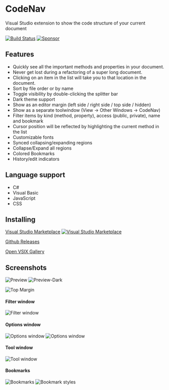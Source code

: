 # CodeNav 
Visual Studio extension to show the code structure of your current document

[![Build Status](https://github.com/sboulema/CodeNav/actions/workflows/workflow.yml/badge.svg)](https://github.com/sboulema/CodeNav/actions/workflows/workflow.yml)
[![Sponsor](https://img.shields.io/badge/-Sponsor-fafbfc?logo=GitHub%20Sponsors)](https://github.com/sponsors/sboulema)

## Features
- Quickly see all the important methods and properties in your document.
- Never get lost during a refactoring of a super long document.
- Clicking on an item in the list will take you to that location in the document.
- Sort by file order or by name 
- Toggle visibility by double-clicking the splitter bar
- Dark theme support
- Show as an editor margin (left side / right side / top side / hidden) 
- Show as a separate toolwindow (View -> Other Windows -> CodeNav)
- Filter items by kind (method, property), access (public, private), name and bookmark
- Cursor position will be reflected by highlighting the current method in the list
- Customizable fonts
- Synced collapsing/expanding regions
- Collapse/Expand all regions
- Colored Bookmarks
- History/edit indicators

## Language support
- C#
- Visual Basic
- JavaScript
- CSS

## Installing
[Visual Studio Marketplace](https://marketplace.visualstudio.com/items?itemName=SamirBoulema.CodeNav) [![Visual Studio Marketplace](https://img.shields.io/vscode-marketplace/v/SamirBoulema.CodeNav.svg?style=flat)](https://marketplace.visualstudio.com/items?itemName=SamirBoulema.CodeNav)

[Github Releases](https://github.com/sboulema/CodeNav/releases)

[Open VSIX Gallery](http://vsixgallery.com/extension/CodeNav.Samir%20Boulema.19687465-dc94-413d-ad72-6141e90c94d4/)

## Screenshots
![Preview](https://raw.githubusercontent.com/sboulema/CodeNav/main/Resources/Preview.png) ![Preview-Dark](https://raw.githubusercontent.com/sboulema/CodeNav/main/Resources/Preview-dark.png)

![Top Margin](https://i.imgur.com/5ymPOxe.jpg)

#### Filter window
![Filter window](https://raw.githubusercontent.com/sboulema/CodeNav/main/Resources/Filters.png) 

#### Options window
![Options window](https://raw.githubusercontent.com/sboulema/CodeNav/main/Resources/Options%20-%20General.png) ![Options window](https://raw.githubusercontent.com/sboulema/CodeNav/main/Resources/Options%20-%20Fonts.png)

#### Tool window
![Tool window](https://raw.githubusercontent.com/sboulema/CodeNav/main/Resources/ToolWindow.png) 

#### Bookmarks
![Bookmarks](https://i.imgur.com/SqLgsXw.png) ![Bookmark styles](https://raw.githubusercontent.com/sboulema/CodeNav/main/Resources/Bookmark%20styles.png)